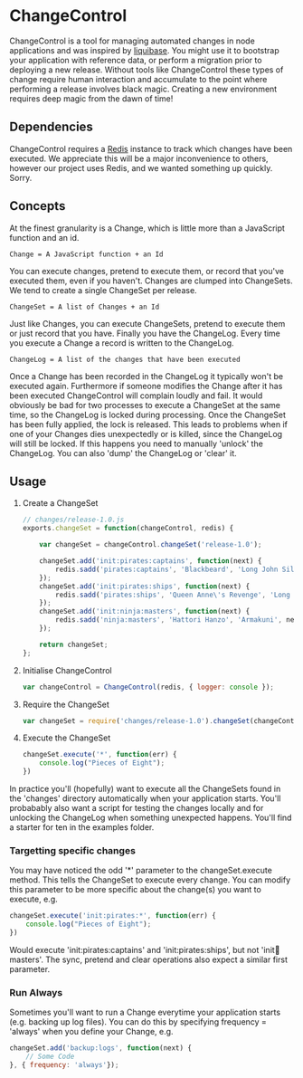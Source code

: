 # ChangeControl
ChangeControl is a tool for managing automated changes in node applications and was inspired by [liquibase](http://www.liquibase.org). You might use it to bootstrap your application with reference data, or perform a migration prior to deploying a new release. Without tools like ChangeControl these types of change require human interaction and accumulate to the point where performing a release involves black magic. Creating a new environment requires deep magic from the dawn of time! 

## Dependencies
ChangeControl requires a [Redis](http://www.redis.com) instance to track which changes have been executed. We appreciate this will be a major inconvenience to others, however our project uses Redis, and we wanted something up quickly. Sorry.

## Concepts
At the finest granularity is a Change, which is little more than a JavaScript function and an id.

    Change = A JavaScript function + an Id

You can execute changes, pretend to execute them, or record that you've executed them, even if you haven't. Changes are clumped into ChangeSets. We tend to create a single ChangeSet per release.

    ChangeSet = A list of Changes + an Id

Just like Changes, you can execute ChangeSets, pretend to execute them or just record that you have. Finally you have the ChangeLog. Every time you execute a Change a record is written to the ChangeLog. 

    ChangeLog = A list of the changes that have been executed

Once a Change has been recorded in the ChangeLog it typically won't be executed again. Furthermore if someone modifies the Change after it has been executed ChangeControl will complain loudly and fail. It would obviously be bad for two processes to execute a ChangeSet at the same time, so the ChangeLog is locked during processing. Once the ChangeSet has been fully applied, the lock is released. This leads to problems when if one of your Changes dies unexpectedly or is killed, since the ChangeLog will still be locked. If this happens you need to manually 'unlock' the ChangeLog. You can also 'dump' the ChangeLog or 'clear' it.

## Usage

1. Create a ChangeSet
    ```js
    // changes/release-1.0.js
    exports.changeSet = function(changeControl, redis) {

        var changeSet = changeControl.changeSet('release-1.0');     

        changeSet.add('init:pirates:captains', function(next) {
            redis.sadd('pirates:captains', 'Blackbeard', 'Long John Silver', next);
        });
        changeSet.add('init:pirates:ships', function(next) {
            redis.sadd('pirates:ships', 'Queen Anne\'s Revenge', 'Long John Silver', next);
        });        
        changeSet.add('init:ninja:masters', function(next) {
            redis.sadd('ninja:masters', 'Hattori Hanzo', 'Armakuni', next);
        });        

        return changeSet;
    };  
    ```
1. Initialise ChangeControl
    ```js
    var changeControl = ChangeControl(redis, { logger: console });
    ```
1. Require the ChangeSet
    ```js
    var changeSet = require('changes/release-1.0').changeSet(changeControl, redis);
    ```
1. Execute the ChangeSet
    ```js
    changeSet.execute('*', function(err) {
        console.log("Pieces of Eight");
    })
    ```

In practice you'll (hopefully) want to execute all the ChangeSets found in the 'changes' directory automatically when your application starts. You'll probabably also want a script for testing the changes locally and for unlocking the ChangeLog when something unexpected happens. You'll find a starter for ten in the examples folder.

### Targetting specific changes
You may have noticed the odd '*' parameter to the changeSet.execute method. This tells the ChangeSet to execute every change. You can modify this parameter to be more specific about the change(s) you want to execute, e.g.

```js
changeSet.execute('init:pirates:*', function(err) {
    console.log("Pieces of Eight");
})
```

Would execute 'init:pirates:captains' and 'init:pirates:ships', but not 'init:ninja:masters'. The sync, pretend and clear operations also expect a similar first parameter.

### Run Always
Sometimes you'll want to run a Change everytime your application starts (e.g. backing up log files). You can do this by specifying frequency = 'always' when you define your Change, e.g.

```js
changeSet.add('backup:logs', function(next) {
    // Some Code
}, { frequency: 'always'});
```
